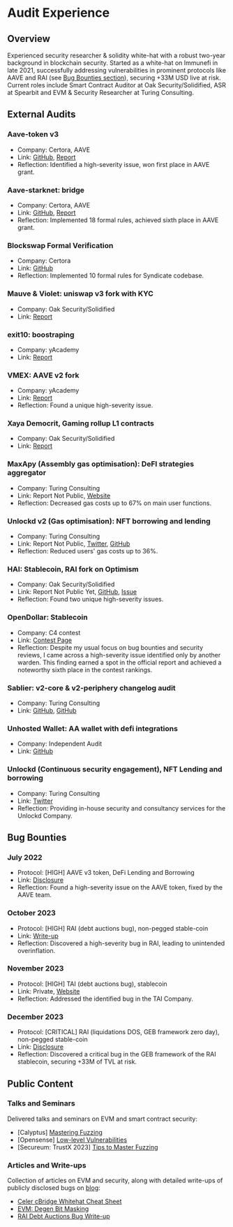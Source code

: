 # Audit Experience

## Overview
Experienced security researcher & solidity white-hat with a robust two-year background in blockchain security. Started as a white-hat on Immunefi in late 2021, successfully addressing vulnerabilities in prominent protocols like AAVE and RAI (see [Bug Bounties section](#bounties)), securing +33M USD live at risk. Current roles include Smart Contract Auditor at Oak Security/Solidified, ASR at Spearbit and EVM & Security Researcher at Turing Consulting. 

## External Audits

### Aave-token v3
- Company: Certora, AAVE
- Link: [GitHub](https://github.com/Elpacos/aave-token-v3/tree/certora-community), [Report](https://github.com/Certora/aave-token-v3/blob/main/certora/reports/Formal_Verification_Report_AAVE_Token_V3.pdf)
- Reflection: Identified a high-severity issue, won first place in AAVE grant.

### Aave-starknet: bridge
- Company: Certora, AAVE
- Link: [GitHub](https://github.com/Elpacos/aave-token-v3/tree/certora-community), [Report](https://github.com/aave-starknet-project/aave-starknet-bridge/blob/main/audit/certora_report.pdf)
- Reflection: Implemented 18 formal rules, achieved sixth place in AAVE grant.

### Blockswap Formal Verification
- Company: Certora
- Link: [GitHub](https://github.com/Certora/2023-01-blockswap-fv/blob/certora/certora/specs/Syndicate.spec)
- Reflection: Implemented 10 formal rules for Syndicate codebase.

### Mauve & Violet: uniswap v3 fork with KYC
- Company: Oak Security/Solidified
- Link: [Report](https://github.com/solidified-platform/audits/blob/master/Audit%20Report%20-%20Mauve.pdf)

### exit10: boostraping
- Company: yAcademy
- Link: [Report](https://reports.yaudit.dev/reports/04-2023-Exit10/)

### VMEX: AAVE v2 fork
- Company: yAcademy
- Link: [Report](https://reports.yaudit.dev/reports/06-2023-VMEX/)
- Reflection: Found a unique high-severity issue.

### Xaya Democrit, Gaming rollup L1 contracts
- Company: Oak Security/Solidified
- Link: [Report](https://github.com/solidified-platform/audits/blob/master/Audit%20Report%20-%20Xaya%20Democrit.pdf)

### MaxApy (Assembly gas optimisation): DeFI strategies aggregator
- Company: Turing Consulting
- Link: Report Not Public, [Website](https://goerli.maxapy.io/)
- Reflection: Decreased gas costs up to 67% on main user functions.

### Unlockd v2 (Gas optimisation): NFT borrowing and lending
- Company: Turing Consulting
- Link: Report Not Public, [Twitter](https://twitter.com/Unlockd_Finance), [GitHub](https://github.com/UnlockdFinance/unlockd)
- Reflection: Reduced users' gas costs up to 36%.

### HAI: Stablecoin, RAI fork on Optimism
- Company: Oak Security/Solidified
- Link: Report Not Public Yet, [GitHub](https://github.com/hai-on-op/core), [Issue](https://x.com/DeFi_Wonderland/status/1733179127690059909?s=20)
- Reflection: Found two unique high-severity issues.

### OpenDollar: Stablecoin
- Company: C4 contest
- Link: [Contest Page](https://code4rena.com/audits/2023-10-open-dollar#top)
- Reflection: Despite my usual focus on bug bounties and security reviews, I came across a high-severity issue identified only by another warden. This finding earned a spot in the official report and achieved a noteworthy sixth place in the contest rankings.

### Sablier: v2-core & v2-periphery changelog audit
- Company: Turing Consulting
- Link: [GitHub](https://github.com/sablier-labs/audits/blob/main/v2-core/turing-2023-11-30.pdf), [GitHub](https://github.com/sablier-labs/audits/blob/main/v2-periphery/turing-2023-11-30.pdf)

### Unhosted Wallet: AA wallet with defi integrations
- Company: Independent Audit
- Link: [GitHub](https://github.com/Unhosted-Wallet/unhosted-modules/blob/main/defi-strategies/audits/Unhosted_Wallet_Modules_Security_Review_Report_vnmrtz(final).pdf)

### Unlockd (Continuous security engagement), NFT Lending and borrowing
- Company: Turing Consulting
- Link: [Twitter](https://twitter.com/Unlockd_Finance)
- Reflection: Providing in-house security and consultancy services for the Unlockd Company.

## <a name="bounties">Bug Bounties</a>

### July 2022
- Protocol: [HIGH] AAVE v3 token, DeFi Lending and Borrowing
- Link: [Disclosure](https://x.com/vn_martinez_/status/1683505277818003458?s=20)
- Reflection: Found a high-severity issue on the AAVE token, fixed by the AAVE team.

### October 2023
- Protocol: [HIGH] RAI (debt auctions bug), non-pegged stable-coin
- Link: [Write-up](https://mirror.xyz/vnmrtz.eth/WXm4QJFInoB992czPniFbQyAkGUkdoaSd5zEjK5uRIo)
- Reflection: Discovered a high-severity bug in RAI, leading to unintended overinflation.

### November 2023
- Protocol: [HIGH] TAI (debt auctions bug), stablecoin
- Link: Private, [Website](https://tai.money)
- Reflection: Addressed the identified bug in the TAI Company.

### December 2023
- Protocol: [CRITICAL] RAI (liquidations DOS, GEB framework zero day), non-pegged stable-coin
- Link: [Disclosure](https://x.com/vn_martinez_/status/1733242624117477790?s=20)
- Reflection: Discovered a critical bug in the GEB framework of the RAI stablecoin, securing +33M of TVL at risk.

## Public Content

### Talks and Seminars
Delivered talks and seminars on EVM and smart contract security:
- [Calyptus] [Mastering Fuzzing](https://github.com/Elpacos/mastering-fuzzing)
- [Opensense] [Low-level Vulnerabilities](https://www.youtube.com/watch?v=13YQZ9E05tQ&t=1758s)
- [Secureum: TrustX 2023] [Tips to Master Fuzzing](https://www.youtube.com/watch?v=gUIZUOBXJvo&t=282s)

### Articles and Write-ups
Collection of articles on EVM and security, along with detailed write-ups of publicly disclosed bugs on [blog](https://mirror.xyz/vnmrtz.eth):
- [Celer cBridge Whitehat Cheat Sheet](https://mirror.xyz/vnmrtz.eth/1oIa86KEaaO-6eonwOqs1lV8SN8cgjKufIAT1b8TtyA)
- [EVM: Degen Bit Masking](https://mirror.xyz/vnmrtz.eth/AoLcp1c_-gxxvGQyIjnvWouXRyIqt8Q9JULv4Mz7Jsk)
- [RAI Debt Auctions Bug Write-up](https://mirror.xyz/vnmrtz.eth/WXm4QJFInoB992czPniFbQyAkGUkdoaSd5zEjK5uRIo)
